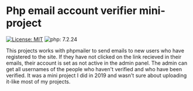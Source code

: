 # Php email account verifier mini-project
[![License: MIT](https://img.shields.io/badge/License-MIT-green.svg)](https://opensource.org/licenses/MIT)
![php: 7.2.24](https://img.shields.io/badge/php-7.2.24-blue)


This projects works with phpmailer to send emails to new users who have registered to the site. If they have not clicked on the link recieved in their emails, their account is set as not active in the admin panel.
The admin can get all usernames of the people who haven't verified and who have been verified. It was a mini project I did in 2019 and wasn't sure about uploading it-like most of my projects.
